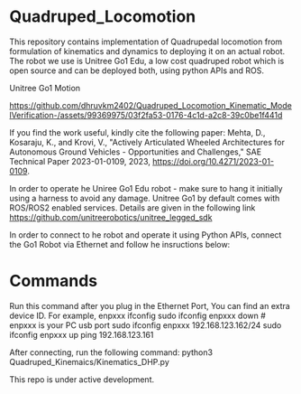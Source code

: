 # Quadruped_Locomotion
This repository contains implementation of Quadrupedal locomotion from formulation of kinematics and dynamics to deploying it on an actual robot. The robot we use is Unitree Go1 Edu, a low cost quadruped robot which is open source and can be deployed both, using python APIs and ROS.

Unitree Go1 Motion 



https://github.com/dhruvkm2402/Quadruped_Locomotion_Kinematic_ModelVerification-/assets/99369975/03f2fa53-0176-4c1d-a2c8-39c0be1f441d

If you find the work useful, kindly cite the following paper:
Mehta, D., Kosaraju, K., and Krovi, V., "Actively Articulated Wheeled Architectures for Autonomous Ground Vehicles - Opportunities and Challenges," SAE Technical Paper 2023-01-0109, 2023, https://doi.org/10.4271/2023-01-0109.

In order to operate he Uniree Go1 Edu robot - make sure to hang it initially using a harness to avoid any damage. Unitree Go1 by default comes with ROS/ROS2 enabled services. Details are given in the following link
https://github.com/unitreerobotics/unitree_legged_sdk

In order to connect to he robot and operate it using Python APIs, connect the Go1 Robot via Ethernet and follow he insructions below:
# Commands
Run this command after you plug in the Ethernet Port,
You can find an extra device ID. For example, enpxxx
ifconfig
sudo ifconfig enpxxx down # enpxxx is your PC usb port
sudo ifconfig enpxxx 192.168.123.162/24
sudo ifconfig enpxxx up
ping 192.168.123.161

After connecting, run the following command:
python3 Quadruped_Kinemaics/Kinematics_DHP.py

This repo is under active development. 
